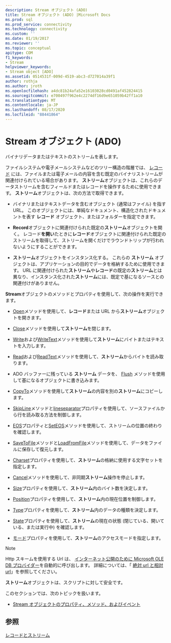 ```yaml
---
description: Stream オブジェクト (ADO)
title: Stream オブジェクト (ADO) |Microsoft Docs
ms.prod: sql
ms.prod_service: connectivity
ms.technology: connectivity
ms.custom: ''
ms.date: 01/19/2017
ms.reviewer: ''
ms.topic: conceptual
apitype: COM
f1_keywords:
- Stream
helpviewer_keywords:
- Stream object [ADO]
ms.assetid: 0514531f-009d-4519-abc3-d727014a39f1
author: rothja
ms.author: jroth
ms.openlocfilehash: a4dc81b24afa52e16103028cd0491af452824415
ms.sourcegitcommit: e700497f962e4c2274df16d9e651059b42ff1a10
ms.translationtype: MT
ms.contentlocale: ja-JP
ms.lasthandoff: 08/17/2020
ms.locfileid: "88441864"
---
```

# <a name="stream-object-ado"></a>Stream オブジェクト (ADO)
バイナリデータまたはテキストのストリームを表します。  
  
 ファイルシステムや電子メールシステムなどのツリー構造の階層では、 [レコード](../../../ado/reference/ado-api/record-object-ado.md) には、ファイルまたは電子メールの内容を含む既定のバイナリストリームが関連付けられている場合があります。 **ストリーム**オブジェクトは、これらのデータストリームを含むフィールドまたはレコードを操作するために使用できます。 **ストリーム**オブジェクトは、次の方法で取得できます。  
  
-   バイナリまたはテキストデータを含むオブジェクト (通常はファイル) を指す URL。 このオブジェクトには、単純なドキュメント、構造化されたドキュメントを表す **レコード** オブジェクト、またはフォルダーを指定できます。  
  
-   **Record**オブジェクトに関連付けられた既定の**ストリーム**オブジェクトを開く。 レコード**を開い**たときに**レコード**オブジェクトに関連付けられた既定のストリームを取得して、ストリームを開くだけでラウンドトリップが行われないようにすることができます。  
  
-   **ストリーム**オブジェクトをインスタンス化する。 これらの **ストリーム** オブジェクトは、アプリケーションの目的でデータを格納するために使用できます。 URL に関連付けられた**ストリーム**や**レコード**の既定の**ストリーム**とは異なり、インスタンス化された**ストリーム**には、既定で基になるソースとの関連付けがありません。  
  
 **Stream**オブジェクトのメソッドとプロパティを使用して、次の操作を実行できます。  
  
-   [Open](../../../ado/reference/ado-api/open-method-ado-stream.md)メソッドを使用して、**レコード**または URL から**ストリーム**オブジェクトを開きます。  
  
-   [Close](../../../ado/reference/ado-api/close-method-ado.md)メソッドを使用して**ストリーム**を閉じます。  
  
-   [Write](../../../ado/reference/ado-api/write-method.md)および[WriteText](../../../ado/reference/ado-api/writetext-method.md)メソッドを使用して**ストリーム**にバイトまたはテキストを入力します。  
  
-   [Read](../../../ado/reference/ado-api/read-method.md)および[ReadText](../../../ado/reference/ado-api/readtext-method.md)メソッドを使用して、**ストリーム**からバイトを読み取ります。  
  
-   ADO バッファーに残っている **ストリーム** データを、 [Flush](../../../ado/reference/ado-api/flush-method-ado.md) メソッドを使用して基になるオブジェクトに書き込みます。  
  
-   [CopyTo](../../../ado/reference/ado-api/copyto-method-ado.md)メソッドを使用して**ストリーム**の内容を別の**ストリーム**にコピーします。  
  
-   [SkipLine](../../../ado/reference/ado-api/skipline-method.md)メソッドと[lineseparator](../../../ado/reference/ado-api/lineseparator-property-ado.md)プロパティを使用して、ソースファイルから行を読み取る方法を制御します。  
  
-   [EOS](../../../ado/reference/ado-api/eos-property.md)プロパティと[SetEOS](../../../ado/reference/ado-api/seteos-method.md)メソッドを使用して、ストリームの位置の終わりを確認します。  
  
-   [SaveToFile](../../../ado/reference/ado-api/savetofile-method.md)メソッドと[LoadFromFile](../../../ado/reference/ado-api/loadfromfile-method-ado.md)メソッドを使用して、データをファイルに保存して復元します。  
  
-   [Charset](../../../ado/reference/ado-api/charset-property-ado.md)プロパティを使用して、**ストリーム**の格納に使用する文字セットを指定します。  
  
-   [Cancel](../../../ado/reference/ado-api/cancel-method-ado.md)メソッドを使用して、非同期**ストリーム**操作を停止します。  
  
-   [Size](../../../ado/reference/ado-api/size-property-ado-stream.md)プロパティを使用して、**ストリーム**内のバイト数を決定します。  
  
-   [Position](../../../ado/reference/ado-api/position-property-ado.md)プロパティを使用して、**ストリーム**内の現在位置を制御します。  
  
-   [Type](../../../ado/reference/ado-api/type-property-ado-stream.md)プロパティを使用して、**ストリーム**内のデータの種類を決定します。  
  
-   [State](../../../ado/reference/ado-api/state-property-ado.md)プロパティを使用して、**ストリーム**の現在の状態 (閉じている、開いている、または実行中) を確認します。  
  
-   [モード](../../../ado/reference/ado-api/mode-property-ado.md)プロパティを使用して、**ストリーム**のアクセスモードを指定します。  
  
> [!NOTE]
>  Http スキームを使用する Url は、 [インターネット公開のために Microsoft OLE DB プロバイダー](../../../ado/guide/appendixes/microsoft-ole-db-provider-for-internet-publishing.md)を自動的に呼び出します。 詳細については、「 [絶対 url と相対 url](../../../ado/guide/data/absolute-and-relative-urls.md)」を参照してください。  
  
 **ストリーム**オブジェクトは、スクリプトに対して安全です。  
  
 このセクションでは、次のトピックを扱います。  
  
-   [Stream オブジェクトのプロパティ、メソッド、およびイベント](../../../ado/reference/ado-api/stream-object-properties-methods-and-events.md)  
  
## <a name="see-also"></a>参照  
 [レコードとストリーム](../../../ado/guide/data/records-and-streams.md)
